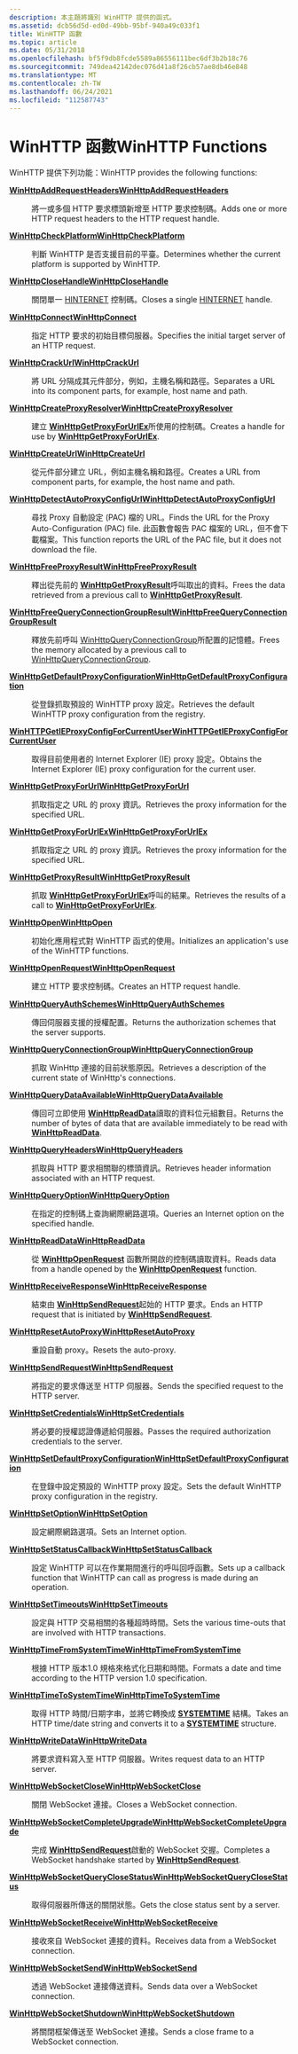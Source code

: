 ```yaml
---
description: 本主題將識別 WinHTTP 提供的函式。
ms.assetid: dcb56d5d-ed0d-49bb-95bf-940a49c033f1
title: WinHTTP 函數
ms.topic: article
ms.date: 05/31/2018
ms.openlocfilehash: bf5f9db8fcde5589a86556111bec6df3b2b18c76
ms.sourcegitcommit: 749dea42142dec076d41a8f26cb57ae8db46e848
ms.translationtype: MT
ms.contentlocale: zh-TW
ms.lasthandoff: 06/24/2021
ms.locfileid: "112587743"
---
```

# <a name="winhttp-functions"></a><span data-ttu-id="507db-103">WinHTTP 函數</span><span class="sxs-lookup"><span data-stu-id="507db-103">WinHTTP Functions</span></span>

<span data-ttu-id="507db-104">WinHTTP 提供下列功能：</span><span class="sxs-lookup"><span data-stu-id="507db-104">WinHTTP provides the following functions:</span></span>

<dl> <dt>

[<span data-ttu-id="507db-105">**WinHttpAddRequestHeaders**</span><span class="sxs-lookup"><span data-stu-id="507db-105">**WinHttpAddRequestHeaders**</span></span>](/windows/desktop/api/Winhttp/nf-winhttp-winhttpaddrequestheaders)
</dt> <dd>

<span data-ttu-id="507db-106">將一或多個 HTTP 要求標頭新增至 HTTP 要求控制碼。</span><span class="sxs-lookup"><span data-stu-id="507db-106">Adds one or more HTTP request headers to the HTTP request handle.</span></span>

</dd> <dt>

[<span data-ttu-id="507db-107">**WinHttpCheckPlatform**</span><span class="sxs-lookup"><span data-stu-id="507db-107">**WinHttpCheckPlatform**</span></span>](/windows/desktop/api/Winhttp/nf-winhttp-winhttpcheckplatform)
</dt> <dd>

<span data-ttu-id="507db-108">判斷 WinHTTP 是否支援目前的平臺。</span><span class="sxs-lookup"><span data-stu-id="507db-108">Determines whether the current platform is supported by WinHTTP.</span></span>

</dd> <dt>

[<span data-ttu-id="507db-109">**WinHttpCloseHandle**</span><span class="sxs-lookup"><span data-stu-id="507db-109">**WinHttpCloseHandle**</span></span>](/windows/desktop/api/Winhttp/nf-winhttp-winhttpclosehandle)
</dt> <dd>

<span data-ttu-id="507db-110">關閉單一 [HINTERNET](hinternet-handles-in-winhttp.md) 控制碼。</span><span class="sxs-lookup"><span data-stu-id="507db-110">Closes a single [HINTERNET](hinternet-handles-in-winhttp.md) handle.</span></span>

</dd> <dt>

[<span data-ttu-id="507db-111">**WinHttpConnect**</span><span class="sxs-lookup"><span data-stu-id="507db-111">**WinHttpConnect**</span></span>](/windows/desktop/api/Winhttp/nf-winhttp-winhttpconnect)
</dt> <dd>

<span data-ttu-id="507db-112">指定 HTTP 要求的初始目標伺服器。</span><span class="sxs-lookup"><span data-stu-id="507db-112">Specifies the initial target server of an HTTP request.</span></span>

</dd> <dt>

[<span data-ttu-id="507db-113">**WinHttpCrackUrl**</span><span class="sxs-lookup"><span data-stu-id="507db-113">**WinHttpCrackUrl**</span></span>](/windows/desktop/api/Winhttp/nf-winhttp-winhttpcrackurl)
</dt> <dd>

<span data-ttu-id="507db-114">將 URL 分隔成其元件部分，例如，主機名稱和路徑。</span><span class="sxs-lookup"><span data-stu-id="507db-114">Separates a URL into its component parts, for example, host name and path.</span></span>

</dd> <dt>

[<span data-ttu-id="507db-115">**WinHttpCreateProxyResolver**</span><span class="sxs-lookup"><span data-stu-id="507db-115">**WinHttpCreateProxyResolver**</span></span>](/windows/desktop/api/Winhttp/nf-winhttp-winhttpcreateproxyresolver)
</dt> <dd>

<span data-ttu-id="507db-116">建立 [**WinHttpGetProxyForUrlEx**](/windows/desktop/api/Winhttp/nf-winhttp-winhttpgetproxyforurlex)所使用的控制碼。</span><span class="sxs-lookup"><span data-stu-id="507db-116">Creates a handle for use by [**WinHttpGetProxyForUrlEx**](/windows/desktop/api/Winhttp/nf-winhttp-winhttpgetproxyforurlex).</span></span>

</dd> <dt>

[<span data-ttu-id="507db-117">**WinHttpCreateUrl**</span><span class="sxs-lookup"><span data-stu-id="507db-117">**WinHttpCreateUrl**</span></span>](/windows/desktop/api/Winhttp/nf-winhttp-winhttpcreateurl)
</dt> <dd>

<span data-ttu-id="507db-118">從元件部分建立 URL，例如主機名稱和路徑。</span><span class="sxs-lookup"><span data-stu-id="507db-118">Creates a URL from component parts, for example, the host name and path.</span></span>

</dd> <dt>

[<span data-ttu-id="507db-119">**WinHttpDetectAutoProxyConfigUrl**</span><span class="sxs-lookup"><span data-stu-id="507db-119">**WinHttpDetectAutoProxyConfigUrl**</span></span>](/windows/desktop/api/Winhttp/nf-winhttp-winhttpdetectautoproxyconfigurl)
</dt> <dd>

<span data-ttu-id="507db-120">尋找 Proxy 自動設定 (PAC) 檔的 URL。</span><span class="sxs-lookup"><span data-stu-id="507db-120">Finds the URL for the Proxy Auto-Configuration (PAC) file.</span></span> <span data-ttu-id="507db-121">此函數會報告 PAC 檔案的 URL，但不會下載檔案。</span><span class="sxs-lookup"><span data-stu-id="507db-121">This function reports the URL of the PAC file, but it does not download the file.</span></span>

</dd> <dt>

[<span data-ttu-id="507db-122">**WinHttpFreeProxyResult**</span><span class="sxs-lookup"><span data-stu-id="507db-122">**WinHttpFreeProxyResult**</span></span>](/windows/desktop/api/Winhttp/nf-winhttp-winhttpfreeproxyresult)
</dt> <dd>

<span data-ttu-id="507db-123">釋出從先前的 [**WinHttpGetProxyResult**](/windows/desktop/api/Winhttp/nf-winhttp-winhttpgetproxyresult)呼叫取出的資料。</span><span class="sxs-lookup"><span data-stu-id="507db-123">Frees the data retrieved from a previous call to [**WinHttpGetProxyResult**](/windows/desktop/api/Winhttp/nf-winhttp-winhttpgetproxyresult).</span></span>

</dd> <dt>

[<span data-ttu-id="507db-124">**WinHttpFreeQueryConnectionGroupResult**</span><span class="sxs-lookup"><span data-stu-id="507db-124">**WinHttpFreeQueryConnectionGroupResult**</span></span>](/windows/win32/api/Winhttp/nf-winhttp-winhttpfreequeryconnectiongroupresult)
</dt> <dd>

<span data-ttu-id="507db-125">釋放先前呼叫 [WinHttpQueryConnectionGroup](/windows/win32/api/Winhttp/nf-winhttp-winhttpqueryconnectiongroup)所配置的記憶體。</span><span class="sxs-lookup"><span data-stu-id="507db-125">Frees the memory allocated by a previous call to [WinHttpQueryConnectionGroup](/windows/win32/api/Winhttp/nf-winhttp-winhttpqueryconnectiongroup).</span></span>

</dd> <dt>

[<span data-ttu-id="507db-126">**WinHttpGetDefaultProxyConfiguration**</span><span class="sxs-lookup"><span data-stu-id="507db-126">**WinHttpGetDefaultProxyConfiguration**</span></span>](/windows/desktop/api/Winhttp/nf-winhttp-winhttpgetdefaultproxyconfiguration)
</dt> <dd>

<span data-ttu-id="507db-127">從登錄抓取預設的 WinHTTP proxy 設定。</span><span class="sxs-lookup"><span data-stu-id="507db-127">Retrieves the default WinHTTP proxy configuration from the registry.</span></span>

</dd> <dt>

[<span data-ttu-id="507db-128">**WinHTTPGetIEProxyConfigForCurrentUser**</span><span class="sxs-lookup"><span data-stu-id="507db-128">**WinHTTPGetIEProxyConfigForCurrentUser**</span></span>](/windows/desktop/api/Winhttp/nf-winhttp-winhttpgetieproxyconfigforcurrentuser)
</dt> <dd>

<span data-ttu-id="507db-129">取得目前使用者的 Internet Explorer (IE) proxy 設定。</span><span class="sxs-lookup"><span data-stu-id="507db-129">Obtains the Internet Explorer (IE) proxy configuration for the current user.</span></span>

</dd> <dt>

[<span data-ttu-id="507db-130">**WinHttpGetProxyForUrl**</span><span class="sxs-lookup"><span data-stu-id="507db-130">**WinHttpGetProxyForUrl**</span></span>](/windows/desktop/api/Winhttp/nf-winhttp-winhttpgetproxyforurl)
</dt> <dd>

<span data-ttu-id="507db-131">抓取指定之 URL 的 proxy 資訊。</span><span class="sxs-lookup"><span data-stu-id="507db-131">Retrieves the proxy information for the specified URL.</span></span>

</dd> <dt>

[<span data-ttu-id="507db-132">**WinHttpGetProxyForUrlEx**</span><span class="sxs-lookup"><span data-stu-id="507db-132">**WinHttpGetProxyForUrlEx**</span></span>](/windows/desktop/api/Winhttp/nf-winhttp-winhttpgetproxyforurlex)
</dt> <dd>

<span data-ttu-id="507db-133">抓取指定之 URL 的 proxy 資訊。</span><span class="sxs-lookup"><span data-stu-id="507db-133">Retrieves the proxy information for the specified URL.</span></span>

</dd> <dt>

[<span data-ttu-id="507db-134">**WinHttpGetProxyResult**</span><span class="sxs-lookup"><span data-stu-id="507db-134">**WinHttpGetProxyResult**</span></span>](/windows/desktop/api/Winhttp/nf-winhttp-winhttpgetproxyresult)
</dt> <dd>

<span data-ttu-id="507db-135">抓取 [**WinHttpGetProxyForUrlEx**](/windows/desktop/api/Winhttp/nf-winhttp-winhttpgetproxyforurlex)呼叫的結果。</span><span class="sxs-lookup"><span data-stu-id="507db-135">Retrieves the results of a call to [**WinHttpGetProxyForUrlEx**](/windows/desktop/api/Winhttp/nf-winhttp-winhttpgetproxyforurlex).</span></span>

</dd> <dt>

[<span data-ttu-id="507db-136">**WinHttpOpen**</span><span class="sxs-lookup"><span data-stu-id="507db-136">**WinHttpOpen**</span></span>](/windows/desktop/api/Winhttp/nf-winhttp-winhttpopen)
</dt> <dd>

<span data-ttu-id="507db-137">初始化應用程式對 WinHTTP 函式的使用。</span><span class="sxs-lookup"><span data-stu-id="507db-137">Initializes an application's use of the WinHTTP functions.</span></span>

</dd> <dt>

[<span data-ttu-id="507db-138">**WinHttpOpenRequest**</span><span class="sxs-lookup"><span data-stu-id="507db-138">**WinHttpOpenRequest**</span></span>](/windows/desktop/api/Winhttp/nf-winhttp-winhttpopenrequest)
</dt> <dd>

<span data-ttu-id="507db-139">建立 HTTP 要求控制碼。</span><span class="sxs-lookup"><span data-stu-id="507db-139">Creates an HTTP request handle.</span></span>

</dd> <dt>

[<span data-ttu-id="507db-140">**WinHttpQueryAuthSchemes**</span><span class="sxs-lookup"><span data-stu-id="507db-140">**WinHttpQueryAuthSchemes**</span></span>](/windows/desktop/api/Winhttp/nf-winhttp-winhttpqueryauthschemes)
</dt> <dd>

<span data-ttu-id="507db-141">傳回伺服器支援的授權配置。</span><span class="sxs-lookup"><span data-stu-id="507db-141">Returns the authorization schemes that the server supports.</span></span>

</dd> <dt>

[<span data-ttu-id="507db-142">**WinHttpQueryConnectionGroup**</span><span class="sxs-lookup"><span data-stu-id="507db-142">**WinHttpQueryConnectionGroup**</span></span>](/windows/win32/api/Winhttp/nf-winhttp-winhttpqueryconnectiongroup)
</dt> <dd>

<span data-ttu-id="507db-143">抓取 WinHttp 連接的目前狀態原因。</span><span class="sxs-lookup"><span data-stu-id="507db-143">Retrieves a description of the current state of WinHttp's connections.</span></span>

</dd> <dt>

[<span data-ttu-id="507db-144">**WinHttpQueryDataAvailable**</span><span class="sxs-lookup"><span data-stu-id="507db-144">**WinHttpQueryDataAvailable**</span></span>](/windows/desktop/api/Winhttp/nf-winhttp-winhttpquerydataavailable)
</dt> <dd>

<span data-ttu-id="507db-145">傳回可立即使用 [**WinHttpReadData**](/windows/desktop/api/Winhttp/nf-winhttp-winhttpreaddata)讀取的資料位元組數目。</span><span class="sxs-lookup"><span data-stu-id="507db-145">Returns the number of bytes of data that are available immediately to be read with [**WinHttpReadData**](/windows/desktop/api/Winhttp/nf-winhttp-winhttpreaddata).</span></span>

</dd> <dt>

[<span data-ttu-id="507db-146">**WinHttpQueryHeaders**</span><span class="sxs-lookup"><span data-stu-id="507db-146">**WinHttpQueryHeaders**</span></span>](/windows/desktop/api/Winhttp/nf-winhttp-winhttpqueryheaders)
</dt> <dd>

<span data-ttu-id="507db-147">抓取與 HTTP 要求相關聯的標頭資訊。</span><span class="sxs-lookup"><span data-stu-id="507db-147">Retrieves header information associated with an HTTP request.</span></span>

</dd> <dt>

[<span data-ttu-id="507db-148">**WinHttpQueryOption**</span><span class="sxs-lookup"><span data-stu-id="507db-148">**WinHttpQueryOption**</span></span>](/windows/desktop/api/Winhttp/nf-winhttp-winhttpqueryoption)
</dt> <dd>

<span data-ttu-id="507db-149">在指定的控制碼上查詢網際網路選項。</span><span class="sxs-lookup"><span data-stu-id="507db-149">Queries an Internet option on the specified handle.</span></span>

</dd> <dt>

[<span data-ttu-id="507db-150">**WinHttpReadData**</span><span class="sxs-lookup"><span data-stu-id="507db-150">**WinHttpReadData**</span></span>](/windows/desktop/api/Winhttp/nf-winhttp-winhttpreaddata)
</dt> <dd>

<span data-ttu-id="507db-151">從 [**WinHttpOpenRequest**](/windows/desktop/api/Winhttp/nf-winhttp-winhttpopenrequest) 函數所開啟的控制碼讀取資料。</span><span class="sxs-lookup"><span data-stu-id="507db-151">Reads data from a handle opened by the [**WinHttpOpenRequest**](/windows/desktop/api/Winhttp/nf-winhttp-winhttpopenrequest) function.</span></span>

</dd> <dt>

[<span data-ttu-id="507db-152">**WinHttpReceiveResponse**</span><span class="sxs-lookup"><span data-stu-id="507db-152">**WinHttpReceiveResponse**</span></span>](/windows/desktop/api/Winhttp/nf-winhttp-winhttpreceiveresponse)
</dt> <dd>

<span data-ttu-id="507db-153">結束由 [**WinHttpSendRequest**](/windows/desktop/api/Winhttp/nf-winhttp-winhttpsendrequest)起始的 HTTP 要求。</span><span class="sxs-lookup"><span data-stu-id="507db-153">Ends an HTTP request that is initiated by [**WinHttpSendRequest**](/windows/desktop/api/Winhttp/nf-winhttp-winhttpsendrequest).</span></span>

</dd> <dt>

[<span data-ttu-id="507db-154">**WinHttpResetAutoProxy**</span><span class="sxs-lookup"><span data-stu-id="507db-154">**WinHttpResetAutoProxy**</span></span>](/windows/desktop/api/Winhttp/nf-winhttp-winhttpresetautoproxy)
</dt> <dd>

<span data-ttu-id="507db-155">重設自動 proxy。</span><span class="sxs-lookup"><span data-stu-id="507db-155">Resets the auto-proxy.</span></span>

</dd> <dt>

[<span data-ttu-id="507db-156">**WinHttpSendRequest**</span><span class="sxs-lookup"><span data-stu-id="507db-156">**WinHttpSendRequest**</span></span>](/windows/desktop/api/Winhttp/nf-winhttp-winhttpsendrequest)
</dt> <dd>

<span data-ttu-id="507db-157">將指定的要求傳送至 HTTP 伺服器。</span><span class="sxs-lookup"><span data-stu-id="507db-157">Sends the specified request to the HTTP server.</span></span>

</dd> <dt>

[<span data-ttu-id="507db-158">**WinHttpSetCredentials**</span><span class="sxs-lookup"><span data-stu-id="507db-158">**WinHttpSetCredentials**</span></span>](/windows/desktop/api/Winhttp/nf-winhttp-winhttpsetcredentials)
</dt> <dd>

<span data-ttu-id="507db-159">將必要的授權認證傳遞給伺服器。</span><span class="sxs-lookup"><span data-stu-id="507db-159">Passes the required authorization credentials to the server.</span></span>

</dd> <dt>

[<span data-ttu-id="507db-160">**WinHttpSetDefaultProxyConfiguration**</span><span class="sxs-lookup"><span data-stu-id="507db-160">**WinHttpSetDefaultProxyConfiguration**</span></span>](/windows/desktop/api/Winhttp/nf-winhttp-winhttpsetdefaultproxyconfiguration)
</dt> <dd>

<span data-ttu-id="507db-161">在登錄中設定預設的 WinHTTP proxy 設定。</span><span class="sxs-lookup"><span data-stu-id="507db-161">Sets the default WinHTTP proxy configuration in the registry.</span></span>

</dd> <dt>

[<span data-ttu-id="507db-162">**WinHttpSetOption**</span><span class="sxs-lookup"><span data-stu-id="507db-162">**WinHttpSetOption**</span></span>](/windows/desktop/api/Winhttp/nf-winhttp-winhttpsetoption)
</dt> <dd>

<span data-ttu-id="507db-163">設定網際網路選項。</span><span class="sxs-lookup"><span data-stu-id="507db-163">Sets an Internet option.</span></span>

</dd> <dt>

[<span data-ttu-id="507db-164">**WinHttpSetStatusCallback**</span><span class="sxs-lookup"><span data-stu-id="507db-164">**WinHttpSetStatusCallback**</span></span>](/windows/desktop/api/Winhttp/nf-winhttp-winhttpsetstatuscallback)
</dt> <dd>

<span data-ttu-id="507db-165">設定 WinHTTP 可以在作業期間進行的呼叫回呼函數。</span><span class="sxs-lookup"><span data-stu-id="507db-165">Sets up a callback function that WinHTTP can call as progress is made during an operation.</span></span>

</dd> <dt>

[<span data-ttu-id="507db-166">**WinHttpSetTimeouts**</span><span class="sxs-lookup"><span data-stu-id="507db-166">**WinHttpSetTimeouts**</span></span>](/windows/desktop/api/Winhttp/nf-winhttp-winhttpsettimeouts)
</dt> <dd>

<span data-ttu-id="507db-167">設定與 HTTP 交易相關的各種超時時間。</span><span class="sxs-lookup"><span data-stu-id="507db-167">Sets the various time-outs that are involved with HTTP transactions.</span></span>

</dd> <dt>

[<span data-ttu-id="507db-168">**WinHttpTimeFromSystemTime**</span><span class="sxs-lookup"><span data-stu-id="507db-168">**WinHttpTimeFromSystemTime**</span></span>](/windows/desktop/api/Winhttp/nf-winhttp-winhttptimefromsystemtime)
</dt> <dd>

<span data-ttu-id="507db-169">根據 HTTP 版本1.0 規格來格式化日期和時間。</span><span class="sxs-lookup"><span data-stu-id="507db-169">Formats a date and time according to the HTTP version 1.0 specification.</span></span>

</dd> <dt>

[<span data-ttu-id="507db-170">**WinHttpTimeToSystemTime**</span><span class="sxs-lookup"><span data-stu-id="507db-170">**WinHttpTimeToSystemTime**</span></span>](/windows/desktop/api/Winhttp/nf-winhttp-winhttptimetosystemtime)
</dt> <dd>

<span data-ttu-id="507db-171">取得 HTTP 時間/日期字串，並將它轉換成 [**SYSTEMTIME**](/windows/desktop/api/minwinbase/ns-minwinbase-systemtime) 結構。</span><span class="sxs-lookup"><span data-stu-id="507db-171">Takes an HTTP time/date string and converts it to a [**SYSTEMTIME**](/windows/desktop/api/minwinbase/ns-minwinbase-systemtime) structure.</span></span>

</dd> <dt>

[<span data-ttu-id="507db-172">**WinHttpWriteData**</span><span class="sxs-lookup"><span data-stu-id="507db-172">**WinHttpWriteData**</span></span>](/windows/desktop/api/Winhttp/nf-winhttp-winhttpwritedata)
</dt> <dd>

<span data-ttu-id="507db-173">將要求資料寫入至 HTTP 伺服器。</span><span class="sxs-lookup"><span data-stu-id="507db-173">Writes request data to an HTTP server.</span></span>

</dd> <dt>

[<span data-ttu-id="507db-174">**WinHttpWebSocketClose**</span><span class="sxs-lookup"><span data-stu-id="507db-174">**WinHttpWebSocketClose**</span></span>](/windows/desktop/api/winhttp/nf-winhttp-winhttpwebsocketclose)
</dt> <dd>

<span data-ttu-id="507db-175">關閉 WebSocket 連接。</span><span class="sxs-lookup"><span data-stu-id="507db-175">Closes a WebSocket connection.</span></span>

</dd> <dt>

[<span data-ttu-id="507db-176">**WinHttpWebSocketCompleteUpgrade**</span><span class="sxs-lookup"><span data-stu-id="507db-176">**WinHttpWebSocketCompleteUpgrade**</span></span>](/windows/desktop/api/winhttp/nf-winhttp-winhttpwebsocketcompleteupgrade)
</dt> <dd>

<span data-ttu-id="507db-177">完成 [**WinHttpSendRequest**](/windows/desktop/api/Winhttp/nf-winhttp-winhttpsendrequest)啟動的 WebSocket 交握。</span><span class="sxs-lookup"><span data-stu-id="507db-177">Completes a WebSocket handshake started by [**WinHttpSendRequest**](/windows/desktop/api/Winhttp/nf-winhttp-winhttpsendrequest).</span></span>

</dd> <dt>

[<span data-ttu-id="507db-178">**WinHttpWebSocketQueryCloseStatus**</span><span class="sxs-lookup"><span data-stu-id="507db-178">**WinHttpWebSocketQueryCloseStatus**</span></span>](/windows/desktop/api/winhttp/nf-winhttp-winhttpwebsocketqueryclosestatus)
</dt> <dd>

<span data-ttu-id="507db-179">取得伺服器所傳送的關閉狀態。</span><span class="sxs-lookup"><span data-stu-id="507db-179">Gets the close status sent by a server.</span></span>

</dd> <dt>

[<span data-ttu-id="507db-180">**WinHttpWebSocketReceive**</span><span class="sxs-lookup"><span data-stu-id="507db-180">**WinHttpWebSocketReceive**</span></span>](/windows/desktop/api/winhttp/nf-winhttp-winhttpwebsocketreceive)
</dt> <dd>

<span data-ttu-id="507db-181">接收來自 WebSocket 連接的資料。</span><span class="sxs-lookup"><span data-stu-id="507db-181">Receives data from a WebSocket connection.</span></span>

</dd> <dt>

[<span data-ttu-id="507db-182">**WinHttpWebSocketSend**</span><span class="sxs-lookup"><span data-stu-id="507db-182">**WinHttpWebSocketSend**</span></span>](/windows/desktop/api/winhttp/nf-winhttp-winhttpwebsocketsend)
</dt> <dd>

<span data-ttu-id="507db-183">透過 WebSocket 連接傳送資料。</span><span class="sxs-lookup"><span data-stu-id="507db-183">Sends data over a WebSocket connection.</span></span>

</dd> <dt>

[<span data-ttu-id="507db-184">**WinHttpWebSocketShutdown**</span><span class="sxs-lookup"><span data-stu-id="507db-184">**WinHttpWebSocketShutdown**</span></span>](/windows/desktop/api/winhttp/nf-winhttp-winhttpwebsocketshutdown)
</dt> <dd>

<span data-ttu-id="507db-185">將關閉框架傳送至 WebSocket 連接。</span><span class="sxs-lookup"><span data-stu-id="507db-185">Sends a close frame to a WebSocket connection.</span></span>

</dd> </dl>

 

 
